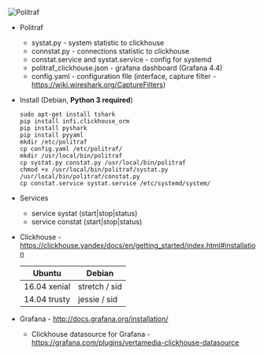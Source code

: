 ![Politraf](https://politraf.ru/static/img/politraf.jpg)

* Politraf
  * systat.py - system statistic to clickhouse
  * connstat.py - connections statistic to clickhouse
  * constat.service and systat.service - config for systemd
  * politraf_clickhouse.json - grafana dashboard (Grafana 4.4)
  * config.yaml - configuration file (interface, capture filter - https://wiki.wireshark.org/CaptureFilters)
* Install (Debian, **Python 3 required**)
  ```
  sudo apt-get install tshark
  pip install infi.clickhouse_orm
  pip install pyshark
  pip install pyyaml
  mkdir /etc/politraf
  cp config.yaml /etc/politraf/
  mkdir /usr/local/bin/politraf
  cp systat.py constat.py /usr/local/bin/politraf
  chmod +x /usr/local/bin/politraf/systat.py /usr/local/bin/politraf/constat.py
  cp constat.service systat.service /etc/systemd/system/
  ```
* Services
  * service systat (start|stop|status)
  * service constat (start|stop|status)
* Clickhouse - https://clickhouse.yandex/docs/en/getting_started/index.html#installation
  
  Ubuntu | Debian
  ------------ | -------------
  16.04  xenial | stretch / sid
  14.04  trusty | jessie  / sid
  
* Grafana - http://docs.grafana.org/installation/
  * Clickhouse datasource for Grafana - https://grafana.com/plugins/vertamedia-clickhouse-datasource
